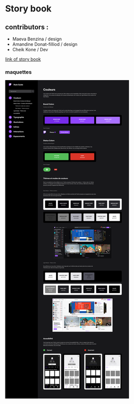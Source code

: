 # Story book

## contributors :
- Maeva Benzina / design
- Amandine Donat-filliod / design
- Cheik Kone / Dev

[link of story book](https://storybook-bdk.netlify.app/?path=/story/couleurs-couleurs--couleurs)


### maquettes

![Maquettes](Twitch-Style-Guide.png)

